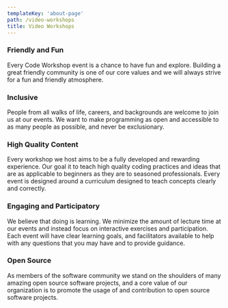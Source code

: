 ```yaml
---
templateKey: 'about-page'
path: /video-workshops
title: Video Workshops
---
```

### Friendly and Fun
Every Code Workshop event is a chance to have fun and explore. Building a great friendly community
is one of our core values and we will always strive for a fun and friendly atmosphere.

### Inclusive
People from all walks of life, careers, and backgrounds are welcome to join us at our events.
We want to make programming as open and accessible to as many people as possible, and never be
exclusionary.

### High Quality Content
Every workshop we host aims to be a fully developed and rewarding experience. Our goal
it to teach high quality coding practices and ideas that are as applicable to beginners
as they are to seasoned professionals. Every event is designed around a curriculum designed
to teach concepts clearly and correctly.

### Engaging and Participatory
We believe that doing is learning. We minimize the amount of lecture time at our events and
instead focus on interactive exercises and participation. Each event will have clear learning goals,
and facilitators available to help with any questions that you may have and to provide guidance.

### Open Source
As members of the software community we stand on the shoulders of many amazing open source software
projects, and a core value of our organization is to promote the usage of and contribution to open source software projects.
